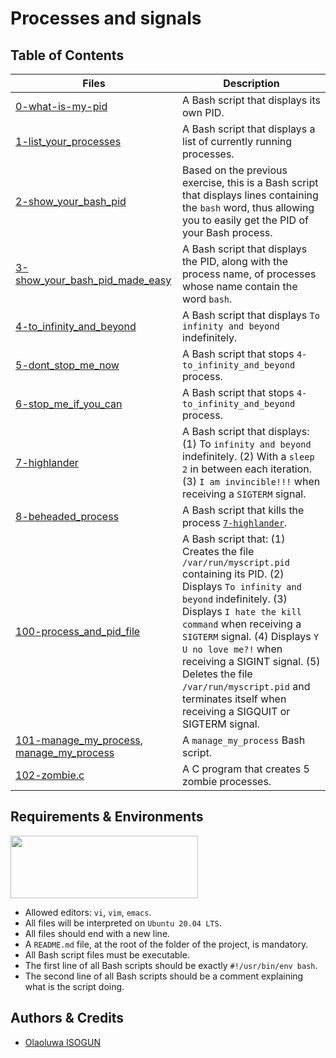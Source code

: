# Processes and signals

## Table of Contents
| **Files** | **Description** |
| --- | --- |
| [0-what-is-my-pid](https://github.com/TosinISOGUN/alx-system_engineering-devops/blob/master/0x05-processes_and_signals/0-what-is-my-pid) | A Bash script that displays its own PID. |
| [1-list_your_processes](https://github.com/TosinISOGUN/alx-system_engineering-devops/blob/master/0x05-processes_and_signals/1-list_your_processes) | A Bash script that displays a list of currently running processes. |
| [2-show_your_bash_pid](https://github.com/TosinISOGUN/alx-system_engineering-devops/blob/master/0x05-processes_and_signals/2-show_your_bash_pid) | Based on the previous exercise, this is a Bash script that displays lines containing the `bash` word, thus allowing you to easily get the PID of your Bash process. |
| [3-show_your_bash_pid_made_easy](https://github.com/TosinISOGUN/alx-system_engineering-devops/blob/master/0x05-processes_and_signals/3-show_your_bash_pid_made_easy) | A Bash script that displays the PID, along with the process name, of processes whose name contain the word `bash`. | 
| [4-to_infinity_and_beyond](https://github.com/TosinISOGUN/alx-system_engineering-devops/blob/master/0x05-processes_and_signals/4-to_infinity_and_beyond) | A Bash script that displays `To infinity and beyond` indefinitely. |
| [5-dont_stop_me_now](https://github.com/TosinISOGUN/alx-system_engineering-devops/blob/master/0x05-processes_and_signals/5-dont_stop_me_now) | A Bash script that stops `4-to_infinity_and_beyond` process. |
| [6-stop_me_if_you_can](https://github.com/TosinISOGUN/alx-system_engineering-devops/blob/master/0x05-processes_and_signals/6-stop_me_if_you_can) | A Bash script that stops `4-to_infinity_and_beyond` process. |
| [7-highlander](https://github.com/TosinISOGUN/alx-system_engineering-devops/blob/master/0x05-processes_and_signals/7-highlander) | A Bash script that displays: (1) To `infinity and beyond` indefinitely. (2) With a `sleep 2` in between each iteration. (3) `I am invincible!!!` when receiving a `SIGTERM` signal. |
| [8-beheaded_process](https://github.com/TosinISOGUN/alx-system_engineering-devops/blob/master/0x05-processes_and_signals/8-beheaded_process) | A Bash script that kills the process [`7-highlander`](https://github.com/TosinISOGUN/alx-system_engineering-devops/blob/master/0x05-processes_and_signals/7-highlander). |
| [100-process_and_pid_file](https://github.com/TosinISOGUN/alx-system_engineering-devops/blob/master/0x05-processes_and_signals/100-process_and_pid_file) | A Bash script that: (1) Creates the file `/var/run/myscript.pid` containing its PID. (2) Displays `To infinity and beyond` indefinitely. (3) Displays `I hate the kill command` when receiving a `SIGTERM` signal. (4) Displays `Y U no love me?!` when receiving a SIGINT signal. (5) Deletes the file `/var/run/myscript.pid` and terminates itself when receiving a SIGQUIT or SIGTERM signal. |
| [101-manage_my_process](https://github.com/TosinISOGUN/alx-system_engineering-devops/blob/master/0x05-processes_and_signals/101-manage_my_process), [manage_my_process](https://github.com/TosinISOGUN/alx-system_engineering-devops/blob/master/0x05-processes_and_signals/manage_my_process) | A `manage_my_process` Bash script. |
| [102-zombie.c](https://github.com/TosinISOGUN/alx-system_engineering-devops/blob/master/0x05-processes_and_signals/102-zombie.c) | A C program that creates 5 zombie processes. |


## Requirements & Environments
<img src="https://alx-apply.hbtn.io/brand_alx/share_image_2019.jpg" width="300" height="100" />

- Allowed editors: `vi`, `vim`, `emacs`.
- All files will be interpreted on `Ubuntu 20.04 LTS`.
- All files should end with a new line.
- A `README.md` file, at the root of the folder of the project, is mandatory.
- All Bash script files must be executable.
- The first line of all Bash scripts should be exactly `#!/usr/bin/env bash`.
- The second line of all Bash scripts should be a comment explaining what is the script doing.

## Authors & Credits
- [Olaoluwa ISOGUN](https://github.com/OlaoluwaISOGUN)
